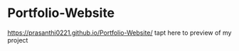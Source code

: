 # Portfolio-Website
 https://prasanthi0221.github.io/Portfolio-Website/ tapt here to preview of my project
